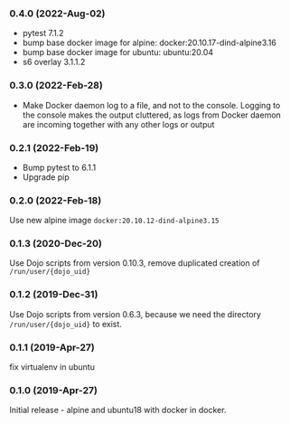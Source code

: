 ### 0.4.0 (2022-Aug-02)

* pytest 7.1.2
* bump base docker image for alpine: docker:20.10.17-dind-alpine3.16
* bump base docker image for ubuntu: ubuntu:20.04
* s6 overlay 3.1.1.2

### 0.3.0 (2022-Feb-28)

* Make Docker daemon log to a file, and not to the console. Logging to the console makes the output cluttered, as logs from Docker daemon are incoming together with any other logs or output

### 0.2.1 (2022-Feb-19)

* Bump pytest to 6.1.1
* Upgrade pip

### 0.2.0 (2022-Feb-18)

Use new alpine image `docker:20.10.12-dind-alpine3.15`

### 0.1.3 (2020-Dec-20)

Use Dojo scripts from version 0.10.3, remove duplicated creation of `/run/user/{dojo_uid}`

### 0.1.2 (2019-Dec-31)

Use Dojo scripts from version 0.6.3, because we need the directory
 `/run/user/{dojo_uid}` to exist.

### 0.1.1 (2019-Apr-27)

fix virtualenv in ubuntu

### 0.1.0 (2019-Apr-27)

Initial release - alpine and ubuntu18 with docker in docker.
